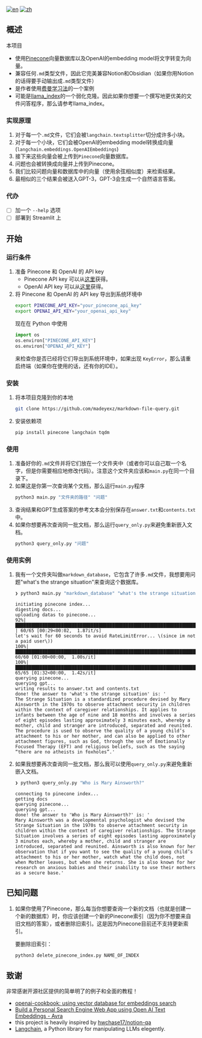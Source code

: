 [![en](https://img.shields.io/badge/lang-en-red.svg)](https://github.com/madeyexz/markdown-file-query/blob/main/README.md)
[![zh](https://img.shields.io/badge/lang-zh-blue.svg)](https://github.com/madeyexz/markdown-file-query/blob/main/README.zh.md)

## 概述
本项目
- 使用[Pinecone](https://www.pinecone.io/)向量数据库以及OpenAI的embedding model将文字转变为向量。
- 兼容任何`.md`类型文件，因此它完美兼容Notion和Obsidian（如果你用Notion的话得要手动输出成`.md`类型文件）
- 是作者使用[费曼学习法](https://en.wikipedia.org/wiki/Learning_by_teaching)的一个案例
- 可能是[llama_index](https://github.com/jerryjliu/llama_index#-dependencies)的一个弱化克隆。因此如果你想要一个撰写地更优美的文件问答程序，那么请参考llama_index。

### 实现原理
1. 对于每一个`.md`文件，它们会被`langchain.textsplitter`切分成许多小块。
2. 对于每一个小块，它们会被OpenAI的embedding model转换成向量(`langchain.embeddings.OpenAIEmbeddings`)
3. 接下来这些向量会被上传到`Pinecone`向量数据库。
4. 问题也会被转换成向量并上传到Pinecone。
5. 我们比较问题向量和数据库中的向量（使用余弦相似度）来检索结果。
6. 最相似的三个结果会被送入GPT-3，GPT-3会生成一个自然语言答案。

### 代办
- [ ] 加一个 `--help` 选项
- [ ] 部署到 Streamlit 上
## 开始

### 运行条件
1. 准备 Pinecone 和 OpenAI 的 API key
   - Pinecone API key 可以从[这里](https://app.pinecone.io/)获得。
   - OpenAI API key 可以从[这里](https://platform.openai.com/account/api-keys)获得。
2. 将 Pinecone 和 OpenAI 的 API key 导出到系统环境中
   ``` bash
   export PINECONE_API_KEY="your_pinecone_api_key"
   export OPENAI_API_KEY="your_openai_api_key"
   ```
   现在在 Python 中使用
   ``` python
   import os
   os.environ["PINECONE_API_KEY"]
   os.environ["OPENAI_API_KEY"]
   ```
   来检查你是否已经将它们导出到系统环境中，如果出现 `KeyError`，那么请重启终端（如果你在使用的话，还有你的IDE）。

### 安装
1. 将本项目克隆到你的本地
    ```bash
    git clone https://github.com/madeyexz/markdown-file-query.git
    ```
2. 安装依赖项
    ``` bash
    pip install pinecone langchain tqdm
    ```

### 使用
1. 准备好你的`.md`文件并将它们放在一个文件夹中（或者你可以自己取一个名字，但是你需要相应地修改代码）。注意这个文件夹应该和`main.py`在同一个目录下。
2. 如果这是你第一次查询某个文档，那么运行`main.py`程序
    ``` bash
    python3 main.py "文件夹的路径" "问题"
    ```
3. 查询结果和GPT生成答案的参考文本会分别保存在`answer.txt`和`contents.txt`中。
4. 如果你想要再次查询同一批文档，那么运行`query_only.py`来避免重新嵌入文档。
    ``` bash
    python3 query_only.py "问题"
    ```

### 使用实例
1. 我有一个文件夹叫做`markdown_database`，它包含了许多`.md`文件，我想要用问题"what's the strange situation"来查询这个数据库。
    ``` bash
    ❯ python3 main.py "markdown_database" "what's the strange situation"                                                        
    ```     
    ```text             
    initiating pinecone index...
    digesting docs...
    uploading datas to pinecone...
    92%|████████████████████████████████████████████████████████████████████████████████████████████████████████████████████████          | 60/65 [00:29<00:02,  1.87it/s]
    let's wait for 60 seconds to avoid RateLimitError... \(since im not a paid user\))
    100%|██████████████████████████████████████████████████████████████████████████████████████████████████████████████████████████████████| 60/60 [01:00<00:00,  1.00s/it]
    100%|██████████████████████████████████████████████████████████████████████████████████████████████████████████████████████████████████| 65/65 [01:32<00:00,  1.42s/it]
    querying pinecone...
    querying gpt...
    writing results to answer.txt and contents.txt
    done! the answer to 'what's the strange situation' is: '
    The Strange Situation is a standardized procedure devised by Mary Ainsworth in the 1970s to observe attachment security in children within the context of caregiver relationships. It applies to infants between the age of nine and 18 months and involves a series of eight episodes lasting approximately 3 minutes each, whereby a mother, child and stranger are introduced, separated and reunited. The procedure is used to observe the quality of a young child’s attachment to his or her mother, and can also be applied to other attachment figures, such as God, through the use of Emotionally Focused Therapy (EFT) and religious beliefs, such as the saying “there are no atheists in foxholes”.'
    ```
2. 如果我想要再次查询同一批文档，那么我可以使用`query_only.py`来避免重新嵌入文档。
    ``` bash
    ❯ python3 query_only.py "Who is Mary Ainsworth?"
    ```
    ``` text
    connecting to pinecone index...
    getting docs
    querying pinecone...
    querying gpt...
    done! the answer to 'Who is Mary Ainsworth?' is: '
    Mary Ainsworth was a developmental psychologist who devised the Strange Situation in the 1970s to observe attachment security in children within the context of caregiver relationships. The Strange Situation involves a series of eight episodes lasting approximately 3 minutes each, whereby a mother, child and stranger are introduced, separated and reunited. Ainsworth is also known for her observation that if you want to see the quality of a young child’s attachment to his or her mother, watch what the child does, not when Mother leaves, but when she returns. She is also known for her research on anxious babies and their inability to use their mothers as a secure base.'
    ```
## 已知问题
1. 如果你使用了Pinecone，那么每当你想要查询一个新的文档（也就是创建一个新的数据库）时，你应该创建一个新的Pinecone索引（因为你不想要来自旧文档的答案），或者删除旧索引。这是因为Pinecone目前还不支持更新索引。

    要删除旧索引：
    ``` bash
    python3 delete_pinecone_index.py NAME_OF_INDEX
    ```
## 致谢
非常感谢开源社区提供的简单明了的例子和全面的教程！
- [openai-cookbook: using vector database for embeddings search](https://github.com/openai/openai-cookbook/blob/main/examples/vector_databases/Using_vector_databases_for_embeddings_search.ipynb)
- [Build a Personal Search Engine Web App using Open AI Text Embeddings - Avra](https://medium.com/@avra42/build-a-personal-search-engine-web-app-using-open-ai-text-embeddings-d6541f32892d)
- this project is heavily inspired by [hwchase17/notion-qa](https://github.com/hwchase17/notion-qa)
- [Langchain](https://python.langchain.com/en/latest), a Python library for manipulating LLMs elegently.
